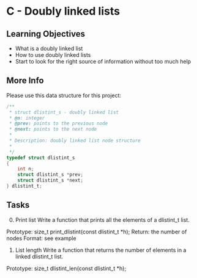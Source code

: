 # C - Doubly linked lists
## Learning Objectives
* What is a doubly linked list
* How to use doubly linked lists
* Start to look for the right source of information without too much help
## More Info
Please use this data structure for this project:
```C
/**
 * struct dlistint_s - doubly linked list
 * @n: integer
 * @prev: points to the previous node
 * @next: points to the next node
 *
 * Description: doubly linked list node structure
 * 
 */
typedef struct dlistint_s
{
    int n;
    struct dlistint_s *prev;
    struct dlistint_s *next;
} dlistint_t;
```
## Tasks
0. Print list
Write a function that prints all the elements of a dlistint_t list.

Prototype: size_t print_dlistint(const dlistint_t *h);
Return: the number of nodes
Format: see example
1. List length
Write a function that returns the number of elements in a linked dlistint_t list.

Prototype: size_t dlistint_len(const dlistint_t *h);



